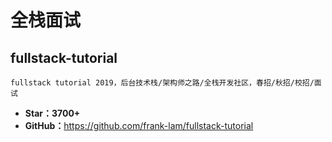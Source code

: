 # 全栈面试

## fullstack-tutorial

    fullstack tutorial 2019，后台技术栈/架构师之路/全栈开发社区，春招/秋招/校招/面试

* **Star：3700+**
* **GitHub：**<https://github.com/frank-lam/fullstack-tutorial>